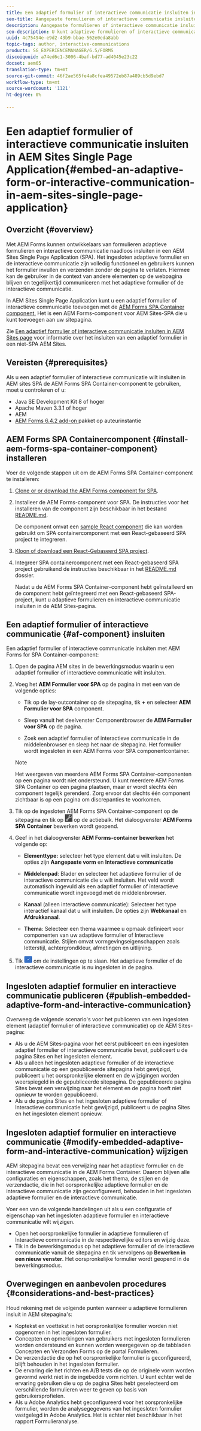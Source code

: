 ```yaml
---
title: Een adaptief formulier of interactieve communicatie insluiten in AEM Sites-toepassing voor één pagina
seo-title: Aangepaste formulieren of interactieve communicatie insluiten in AEM Sites-pagina's
description: Aangepaste formulieren of interactieve communicatie insluiten in AEM Sites-pagina's. Gebruikers kunnen formulieren invullen en verzenden zonder de sitepagina te verlaten.
seo-description: U kunt adaptieve formulieren of interactieve communicatie insluiten in AEM Sites-pagina's. Gebruikers kunnen formulieren invullen en verzenden zonder de sitepagina te verlaten.
uuid: 4c75494e-e9d2-43b9-bbae-562e0eda8abb
topic-tags: author, interactive-communications
products: SG_EXPERIENCEMANAGER/6.5/FORMS
discoiquuid: a74ed6c1-3006-4baf-bd77-ad4045e23c22
docset: aem65
translation-type: tm+mt
source-git-commit: 46f2ae565fe4a8cfea49572eb87a489cb5d9ebd7
workflow-type: tm+mt
source-wordcount: '1121'
ht-degree: 0%

---
```



# Een adaptief formulier of interactieve communicatie insluiten in AEM Sites Single Page Application{#embed-an-adaptive-form-or-interactive-communication-in-aem-sites-single-page-application}

## Overzicht {#overview}

Met AEM Forms kunnen ontwikkelaars van formulieren adaptieve formulieren en interactieve communicatie naadloos insluiten in een AEM Sites Single Page Application (SPA). Het ingesloten adaptieve formulier en de interactieve communicatie zijn volledig functioneel en gebruikers kunnen het formulier invullen en verzenden zonder de pagina te verlaten. Hiermee kan de gebruiker in de context van andere elementen op de webpagina blijven en tegelijkertijd communiceren met het adaptieve formulier of de interactieve communicatie.

In AEM Sites Single Page Application kunt u een adaptief formulier of interactieve communicatie toevoegen met de [AEM Forms SPA Container component](../../forms/using/embed-adaptive-form-aem-sites-spa.md#af-component)[.](../../forms/using/embed-adaptive-form-aem-sites-spa.md#af-component) Het is een AEM Forms-component voor AEM Sites-SPA die u kunt toevoegen aan uw sitepagina.

Zie [Een adaptief formulier of interactieve communicatie insluiten in AEM Sites page](/help/forms/using/embed-adaptive-form-aem-sites.md) voor informatie over het insluiten van een adaptief formulier in een niet-SPA AEM Sites.

## Vereisten {#prerequisites}

Als u een adaptief formulier of interactieve communicatie wilt insluiten in AEM sites SPA de AEM Forms SPA Container-component te gebruiken, moet u controleren of u:

* Java SE Development Kit 8 of hoger
* Apache Maven 3.3.1 of hoger
* AEM
* [AEM Forms 6.4.2 add-on ](https://helpx.adobe.com/aem-forms/kb/aem-forms-releases.html) pakket op auteurinstantie

## AEM Forms SPA Containercomponent {#install-aem-forms-spa-container-component} installeren

Voer de volgende stappen uit om de AEM Forms SPA Container-component te installeren:

1. [Clone or or download the AEM Forms component for SPA](https://github.com/Adobe-Marketing-Cloud/aem-forms/tree/master/forms-spa).
1. Installeer de AEM Forms-component voor SPA. De instructies voor het installeren van de component zijn beschikbaar in het bestand [README.md](https://github.com/Adobe-Marketing-Cloud/aem-forms/tree/master/forms-spa#aem-form-component).

   De component omvat een [sample React component](https://github.com/Adobe-Marketing-Cloud/aem-forms/tree/master/forms-spa/react-component) die kan worden gebruikt om SPA containercomponent met een React-gebaseerd SPA project te integreren.

1. [Kloon of download een React-Gebaseerd SPA project](https://github.com/adobe/aem-sample-we-retail-journal).
1. Integreer SPA containercomponent met een React-gebaseerd SPA project gebruikend de instructies beschikbaar in het [README.md](https://github.com/Adobe-Marketing-Cloud/aem-forms/tree/master/forms-spa/react-component#aem-form-react-component-for-spa---editor) dossier.

   Nadat u de AEM Forms SPA Container-component hebt geïnstalleerd en de component hebt geïntegreerd met een React-gebaseerd SPA-project, kunt u adaptieve formulieren en interactieve communicatie insluiten in de AEM Sites-pagina.

## Een adaptief formulier of interactieve communicatie {#af-component} insluiten

Een adaptief formulier of interactieve communicatie insluiten met AEM Forms for SPA Container-component:

1. Open de pagina AEM sites in de bewerkingsmodus waarin u een adaptief formulier of interactieve communicatie wilt insluiten.
1. Voeg het **AEM Formulier voor SPA** op de pagina in met een van de volgende opties:

   * Tik op de lay-outcontainer op de sitepagina, tik **+** en selecteer **AEM Formulier voor SPA** component.

   * Sleep vanuit het deelvenster Componentbrowser de **AEM Formulier voor SPA** op de pagina.
   * Zoek een adaptief formulier of interactieve communicatie in de middelenbrowser en sleep het naar de sitepagina. Het formulier wordt ingesloten in een AEM Forms voor SPA componentcontainer.

   >[!NOTE]
   >
   >Het weergeven van meerdere AEM Forms SPA Container-componenten op een pagina wordt niet ondersteund. U kunt meerdere AEM Forms SPA Container op een pagina plaatsen, maar er wordt slechts één component tegelijk gerenderd. Zorg ervoor dat slechts één component zichtbaar is op een pagina om discrepanties te voorkomen.

1. Tik op de ingesloten AEM Forms SPA Container-component op de sitepagina en tik op ![settings_icon](assets/settings_icon.png) op de actiebalk. Het dialoogvenster **AEM Forms SPA Container** bewerken wordt geopend.
1. Geef in het dialoogvenster **AEM Forms-container bewerken** het volgende op:

   * **Elementtype:** selecteer het type element dat u wilt insluiten. De opties zijn **Aangepaste vorm** en **Interactieve communicatie**

   * **Middelenpad**: Blader en selecteer het adaptieve formulier of de interactieve communicatie die u wilt insluiten. Het veld wordt automatisch ingevuld als een adaptief formulier of interactieve communicatie wordt ingevoegd met de middelenbrowser.
   * **Kanaal**  (alleen interactieve communicatie): Selecteer het type interactief kanaal dat u wilt insluiten. De opties zijn **Webkanaal** en **Afdrukkanaal**.

   * **Thema**: Selecteer een thema waarmee u opmaak definieert voor componenten van uw adaptieve formulier of Interactieve communicatie. Stijlen omvat vormgevingseigenschappen zoals letterstijl, achtergrondkleur, afmetingen en uitlijning.

1. Tik ![done_icon](assets/done_icon.png) om de instellingen op te slaan. Het adaptieve formulier of de interactieve communicatie is nu ingesloten in de pagina.

## Ingesloten adaptief formulier en interactieve communicatie publiceren {#publish-embedded-adaptive-form-and-interactive-communication}

Overweeg de volgende scenario&#39;s voor het publiceren van een ingesloten element (adaptief formulier of interactieve communicatie) op de AEM Sites-pagina:

* Als u de AEM Sites-pagina voor het eerst publiceert en een ingesloten adaptief formulier of interactieve communicatie bevat, publiceert u de pagina Sites en het ingesloten element.
* Als u alleen het ingesloten adaptieve formulier of de interactieve communicatie op een gepubliceerde sitepagina hebt gewijzigd, publiceert u het oorspronkelijke element en de wijzigingen worden weerspiegeld in de gepubliceerde sitepagina. De gepubliceerde pagina Sites bevat een verwijzing naar het element en de pagina hoeft niet opnieuw te worden gepubliceerd.
* Als u de pagina Sites en het ingesloten adaptieve formulier of Interactieve communicatie hebt gewijzigd, publiceert u de pagina Sites en het ingesloten element opnieuw.

## Ingesloten adaptief formulier en interactieve communicatie {#modify-embedded-adaptive-form-and-interactive-communication} wijzigen

AEM sitepagina bevat een verwijzing naar het adaptieve formulier en de interactieve communicatie in de AEM Forms Container. Daarom blijven alle configuraties en eigenschappen, zoals het thema, de stijlen en de verzendactie, die in het oorspronkelijke adaptieve formulier en de interactieve communicatie zijn geconfigureerd, behouden in het ingesloten adaptieve formulier en de interactieve communicatie.

Voer een van de volgende handelingen uit als u een configuratie of eigenschap van het ingesloten adaptieve formulier en interactieve communicatie wilt wijzigen.

* Open het oorspronkelijke formulier in adaptieve formulieren of Interactieve communicatie in de respectievelijke editors en wijzig deze.
* Tik in de bewerkingsmodus op het adaptieve formulier of de interactieve communicatie vanuit de sitepagina en tik vervolgens op **Bewerken in een nieuw venster**. Het oorspronkelijke formulier wordt geopend in de bewerkingsmodus.

## Overwegingen en aanbevolen procedures {#considerations-and-best-practices}

Houd rekening met de volgende punten wanneer u adaptieve formulieren insluit in AEM sitepagina&#39;s:

* Koptekst en voettekst in het oorspronkelijke formulier worden niet opgenomen in het ingesloten formulier.
* Concepten en opmerkingen van gebruikers met ingesloten formulieren worden ondersteund en kunnen worden weergegeven op de tabbladen Concepten en Verzonden Forms op de portal Formulieren.
* De verzendactie die op het oorspronkelijke formulier is geconfigureerd, blijft behouden in het ingesloten formulier.
* De ervaring die het richten en A/B tests die op de originele vorm worden gevormd werkt niet in de ingebedde vorm richten. U kunt echter wel de ervaring gebruiken die u op de pagina Sites hebt geselecteerd om verschillende formulieren weer te geven op basis van gebruikersprofielen.
* Als u Adobe Analytics hebt geconfigureerd voor het oorspronkelijke formulier, worden de analysegegevens van het ingesloten formulier vastgelegd in Adobe Analytics. Het is echter niet beschikbaar in het rapport Formulieranalyse.

